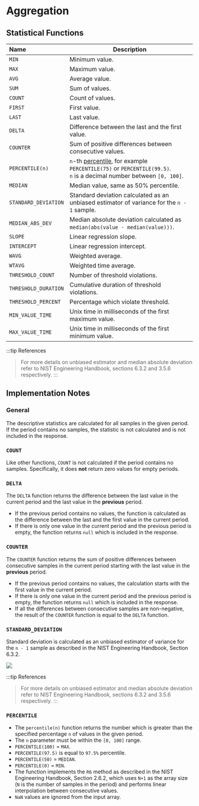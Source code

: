 # Aggregation

## Statistical Functions

| Name | Description |
|:---|---|
| `MIN`| Minimum value.
| `MAX`| Maximum value.
| `AVG`| Average value.
| `SUM`| Sum of values.
| `COUNT`| Count of values.
| `FIRST`| First value.
| `LAST`| Last value.
| `DELTA`| Difference between the last and the first value.
| `COUNTER` | Sum of positive differences between consecutive values.
| `PERCENTILE(n)` | `n`-th [percentile](#percentile), for example `PERCENTILE(75)` or `PERCENTILE(99.5)`.<br>`n` is a decimal number between `[0, 100]`.
| `MEDIAN` | Median value, same as 50% percentile.
| `STANDARD_DEVIATION` | Standard deviation calculated as an unbiased estimator of variance for the `n - 1` sample.
| `MEDIAN_ABS_DEV` | Median absolute deviation calculated as `median(abs(value - median(value)))`.
| `SLOPE` | Linear regression slope.
| `INTERCEPT` | Linear regression intercept.
| `WAVG` | Weighted average.
| `WTAVG` | Weighted time average.
| `THRESHOLD_COUNT` | Number of threshold violations.
| `THRESHOLD_DURATION` | Cumulative duration of threshold violations.
| `THRESHOLD_PERCENT` | Percentage which violate threshold.
| `MIN_VALUE_TIME` | Unix time in milliseconds of the first maximum value.
| `MAX_VALUE_TIME` | Unix time in milliseconds of the first minimum value.

:::tip References
> For more details on unbiased estimator and median absolute deviation refer to NIST Engineering Handbook, sections 6.3.2 and 3.5.6 respectively.
:::

## Implementation Notes

### General

The descriptive statistics are calculated for all samples in the given period. If the period contains no samples, the statistic is not calculated and is not included in the response.

### `COUNT`

Like other functions, `COUNT` is not calculated if the period contains no samples. Specifically, it does **not** return zero values for empty periods.

### `DELTA`

The `DELTA` function returns the difference between the last value in the current period and the last value in the **previous** period.

* If the previous period contains no values, the function is calculated as the difference between the last and the first value in the current period.
* If there is only one value in the current period and the previous period is empty, the function returns `null` which is included in the response.

### `COUNTER`

The `COUNTER` function returns the sum of positive differences between consecutive samples in the current period starting with the last value in the **previous** period.

* If the previous period contains no values, the calculation starts with the first value in the current period.
* If there is only one value in the current period and the previous period is empty, the function returns `null` which is included in the response.
* If all the differences between consecutive samples are non-negative, the result of the `COUNTER` function is equal to the `DELTA` function.

### `STANDARD_DEVIATION`

Standard deviation is calculated as an unbiased estimator of variance for the `n - 1` sample as described in the NIST Engineering Handbook, Section 6.3.2.

![](./series/images/st_dev_sample.svg)

:::tip References
> For more details on unbiased estimator and median absolute deviation refer to NIST Engineering Handbook, sections 6.3.2 and 3.5.6 respectively.
:::

### `PERCENTILE`

* The `percentile(n)` function returns the number which is greater than the specified percentage `n` of values in the given period.
* The `n` parameter must be within the `[0, 100]` range.
* `PERCENTILE(100)` = `MAX`.
* `PERCENTILE(97.5)` is equal to `97.5%` percentile.
* `PERCENTILE(50)` = `MEDIAN`.
* `PERCENTILE(0)` = `MIN`.
* The function implements the `R6` method as described in the NIST Engineering Handbook, Section 2.6.2, which uses `N+1` as the array size (`N` is the number of samples in the period) and performs linear interpolation between consecutive values.
* `NaN` values are ignored from the input array.
